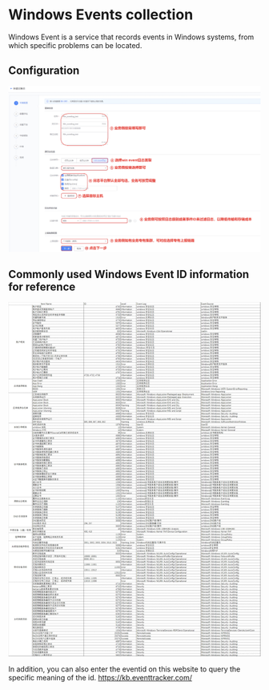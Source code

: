 # Windows Events collection

Windows Event is a service that records events in Windows systems, from which specific problems can be located.

## Configuration


![](media/16619366342075.jpg)


## Commonly used Windows Event ID information for reference

![](media/16619366708128.jpg)

In addition, you can also enter the eventid on this website to query the specific meaning of the id.
https://kb.eventtracker.com/